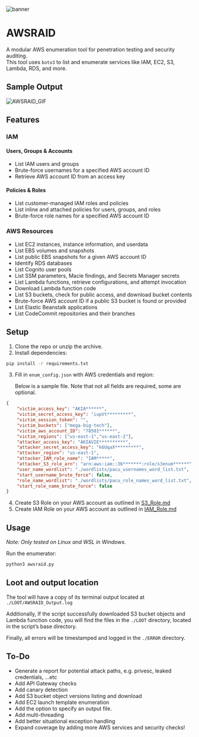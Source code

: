 ![banner](https://github.com/user-attachments/assets/bc73c560-d7a3-41cd-9b6d-bad43f67df1f)

# AWSRAID

A modular AWS enumeration tool for penetration testing and security auditing.  
This tool uses `boto3` to list and enumerate services like IAM, EC2, S3, Lambda, RDS, and more.

## Sample Output
![AWSRAID_GIF](https://github.com/user-attachments/assets/b41999e5-f808-43a8-afce-c1c35ef85e65)

## Features
### IAM
#### Users, Groups & Accounts
- List IAM users and groups
- Brute-force usernames for a specified AWS account ID
- Retrieve AWS account ID from an access key

#### Policies & Roles
- List customer-managed IAM roles and policies
- List inline and attached policies for users, groups, and roles
- Brute-force role names for a specified AWS account ID

### AWS Resources
- List EC2 instances, instance information, and userdata
- List EBS volumes and snapshots
- List public EBS snapshots for a given AWS account ID
- Identify RDS databases
- List Cognito user pools
- List SSM parameters, Macie findings, and Secrets Manager secrets
- List Lambda functions, retrieve configurations, and attempt invocation
- Download Lambda function code
- List S3 buckets, check for public access, and download bucket contents
- Brute-force AWS account ID if a public S3 bucket is found or provided
- List Elastic Beanstalk applications
- List CodeCommit repositories and their branches

## Setup
1. Clone the repo or unzip the archive.
2. Install dependencies:

```bash
pip install -r requirements.txt
```

3. Fill in `enum_config.json` with AWS credentials and region:

    Below is a sample file. Note that not all fields are required, some are optional.

```json
{
	"victim_access_key": "AKIA******",
	"victim_secret_access_key": "iupVt*********",
	"victim_session_token": "",
	"victim_buckets": ["mega-big-tech"],
	"victim_aws_account_ID": "78501******",
	"victim_regions": ["us-east-1","us-east-2"],
	"attacker_access_key": "AKIAVIE**********",
	"attacker_secret_access_key": "k6UqaX*********",
	"attacker_region": "us-east-1",
	"attacker_IAM_role_name": "IAM*****",
	"attacker_S3_role_arn": "arn:aws:iam::36*******:role/s3enum******",
	"user_name_wordlist": "./wordlists/pacu_usernames_word_list.txt",
	"start_username_brute_force": false,
	"role_name_wordlist": "./wordlists/pacu_role_names_word_list.txt",
	"start_role_name_brute_force": false
}
```

4. Create S3 Role on your AWS account as outlined in [S3_Role.md](https://github.com/Gemei/AWS_Enumerator/blob/main/S3_Role.md)
5. Create IAM Role on your AWS account as outlined in [IAM_Role.md](https://github.com/Gemei/AWS_Enumerator/blob/main/IAM_Role.md)

## Usage
_Note: Only tested on Linux and WSL in Windows._

Run the enumerator:

```bash
python3 awsraid.py
```

## Loot and output location
The tool will have a copy of its terminal output located at `./LOOT/AWSRAID_Output.log`

Additionally, If the script successfully downloaded S3 bucket objects and Lambda function code, 
you will find the files in the `./LOOT` directory, located in the script’s base directory.

Finally, all errors will be timestamped and logged in the `./ERROR` directory.

## To-Do
- Generate a report for potential attack paths, e.g. privesc, leaked credentials, ...etc
- Add API Gateway checks
- Add canary detection
- Add S3 bucket object versions listing and download
- Add EC2 launch template enumeration
- Add the option to specify an output file.
- Add multi-threading
- Add better situational exception handling
- Expand coverage by adding more AWS services and security checks!
